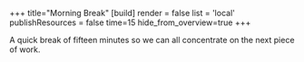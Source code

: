 +++
title="Morning Break"
[build]
    render = false
    list = 'local'
    publishResources = false
time=15
hide_from_overview=true
+++

A quick break of fifteen minutes so we can all concentrate on the next piece of work.
